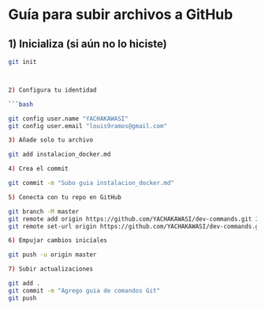 # Guía para subir archivos a GitHub

## 1) Inicializa (si aún no lo hiciste)
```bash
git init



2) Configura tu identidad

```bash

git config user.name "YACHAKAWASI"
git config user.email "louis9ramos@gmail.com"

3) Añade solo tu archivo

git add instalacion_docker.md

4) Crea el commit

git commit -m "Subo guia instalacion_docker.md"

5) Conecta con tu repo en GitHub

git branch -M master
git remote add origin https://github.com/YACHAKAWASI/dev-commands.git 2>/dev/null || \
git remote set-url origin https://github.com/YACHAKAWASI/dev-commands.git

6) Empujar cambios iniciales

git push -u origin master

7) Subir actualizaciones

git add .
git commit -m "Agrego guia de comandos Git"
git push
